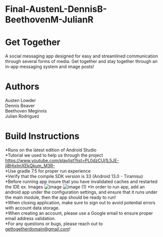 # Final-AustenL-DennisB-BeethovenM-JulianR

# Get Together
A social messaging app designed for easy and streamlined communication through several forms of media. Get together and stay together through an in-app messaging system and image posts!

# Authors
Austen Lowder\
Dennis Beaver\
Beethoven Meginnis\
Julian Rodriguez

# Build Instructions
*Runs on the latest edition of Android Studio\
*Tutorial we used to help us through the project https://www.youtube.com/playlist?list=PL0dzCUj1L5JE-jiBHjxlmXEkQkum_M3R- \
*Use gradle 7.5 for proper run experience\
*Verify that the compile SDK version is 33 (Android 13.0 - Tiramisu)\
*Before running app insure that you have invalidated caches and restarted the IDE ex. Images
![image](https://user-images.githubusercontent.com/112116586/232137208-aef1079a-ca62-46d7-aa34-347d3dffca21.png)
![image (1)](https://user-images.githubusercontent.com/112116586/232137229-d400d01f-adee-4740-9e31-21365d17bfee.png)
*In order to run app, add an android app under the configuration settings, and ensure that it runs under the main module, then the app should be ready to run!\
*When closing application, make sure to sign out to avoid potential errors with account data storage.\
*When creating an account, please use a Google email to ensure proper email address validation.\
*For any questions or bugs, please reach out to gettogetherdomain@gmail.com!
